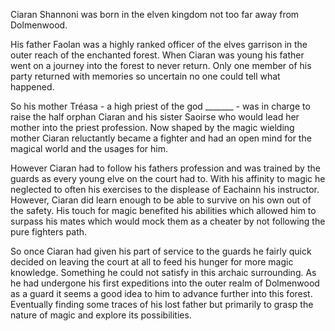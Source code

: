 Ciaran Shannoni was born in the elven kingdom not too far away from Dolmenwood. 

His father Faolan was a highly ranked officer of the elves garrison in the outer reach 
of the enchanted forest. When Ciaran was young his father went on a journey 
into the forest to never return. Only one member of his party returned with memories
so uncertain no one could tell what happened.

So his mother Tréasa - a high priest of the god _______ - was in charge to raise the
half orphan Ciaran and his sister Saoirse who would lead her mother into the priest
profession. Now shaped by the magic wielding mother Ciaran reluctantly became a fighter 
and had an open mind for the magical world and the usages for him. 

However Ciaran had to follow his fathers profession and was trained by the guards
as every young elve on the court had to. With his affinity to magic he neglected to 
often his exercises to the displease of Eachainn his instructor. However, Ciaran did
learn enough to be able to survive on his own out of the safety. His touch for magic
benefited his abilities which allowed him to surpass his mates which would mock them
as a cheater by not following the pure fighters path. 

So once Ciaran had given his part of service to the guards he fairly quick decided
on leaving the court at all to feed his hunger for more magic knowledge. Something
he could not satisfy in this archaic surrounding. As he had undergone his first 
expeditions into the outer realm of Dolmenwood as a guard it seems a good idea to 
him to advance further into this forest. Eventually finding some traces of his lost
father but primarily to grasp the nature of magic and explore its possibilities.
